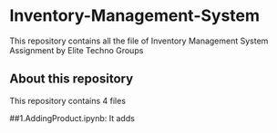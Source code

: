 # Inventory-Management-System
This repository contains all the file of Inventory Management System Assignment by Elite Techno Groups 
## About this repository
This repository contains 4 files

 ##1.AddingProduct.ipynb: It adds
